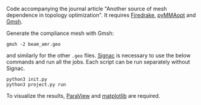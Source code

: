 Code accompanying the journal article "Another source of mesh dependence in topology optimization".
It requires [Firedrake](https://github.com/firedrakeproject/firedrake), [pyMMAopt](https://github.com/LLNL/pyMMAopt) and [Gmsh](https://gmsh.info/).

Generate the compliance mesh with Gmsh:
```
gmsh -2 beam_amr.geo
```
and similarly for the other `.geo` files.
[Signac](https://signac.io/) is necessary to use the below commands and run all the jobs.
Each script can be run separately without Signac.
```
python3 init.py
python3 project.py run
```
To visualize the results, [ParaView](https://www.paraview.org/) and [matplotlib](https://matplotlib.org/) are required.
